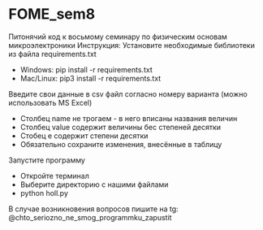 # FOME_sem8
Питонячий код к восьмому семинару по физическим основам микроэлектроники
Инструкция:
Установите необходимые библиотеки из файла requirements.txt
* Windows: pip install -r requirements.txt
* Mac/Linux: pip3 install -r requirements.txt

Введите свои данные в csv файл согласно номеру варианта (можно использовать MS Excel)
* Столбец name не трогаем - в него вписаны названия величин
* Столбец value содержит величины бес степеней десятки
* Стобец e содержит степени десятки
* Обязательно сохраните изменения, внесённые в таблицу

Запустите программу
* Откройте терминал
* Выберите директорию с нашими файлами
* python holl.py

В случае возникновения вопросов пишите на tg: @chto_seriozno_ne_smog_programmku_zapustit
